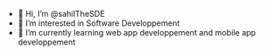 - 👋 Hi, I’m @sahilTheSDE
- 👀 I’m interested in Software Developpement 
- 🌱 I’m currently learning web app developpement and mobile app developpement  

<!---
sahilTheSDE/sahilTheSDE is a ✨ special ✨ repository because its `README.md` (this file) appears on your GitHub profile.
You can click the Preview link to take a look at your changes.
--->
